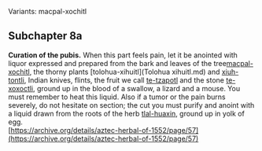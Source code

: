 Variants: macpal-xochitl  

## Subchapter 8a  
**Curation of the pubis.** When this part feels pain, let it be anointed with liquor expressed and prepared from the bark and leaves of the tree[macpal-xochitl](Macpal-xochitl.md), the thorny plants [tolohua-xihuitl](Tolohua xihuitl.md) and [xiuh-tontli](Xiuhtontli.md), Indian knives, flints, the fruit we call [te-tzapotl](Te-tzapotl.md) and the stone [te-xoxoctli](te-xoxoctli.md), ground up in the blood of a swallow, a lizard and a mouse. You must remember to heat this liquid. Also if a tumor or the pain burns severely, do not hesitate on section; the cut you must purify and anoint with a liquid drawn from the roots of the herb [tlal-huaxin](Tlal-huaxin.md), ground up in yolk of egg.  
[https://archive.org/details/aztec-herbal-of-1552/page/57](https://archive.org/details/aztec-herbal-of-1552/page/57)  

